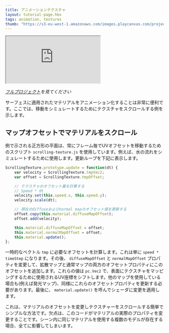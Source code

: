 ```yaml
---
title: アニメーションテクスチャ
layout: tutorial-page.hbs
tags: animation, textures
thumb: "https://s3-eu-west-1.amazonaws.com/images.playcanvas.com/projects/12/405882/831708-image-75.jpg"
---
```


<iframe loading="lazy" src="https://playcanv.as/p/BM93v05L/" title="Animated Textures"></iframe>

*[フルプロジェクト][1]を見てください*

サーフェスに適用されたマテリアルをアニメーション化することは非常に便利です。ここでは、移動をシミュレートするためにテクスチャをスクロールする例を示します。

## マップオフセットでマテリアルをスクロール

例で示される正方形の平面は、常にフレーム毎でUVオフセットを移動するためのスクリプト `scrolling-texture.js` を使用しています。例えば、水の流れをシミュレートするために使用します。更新ループを下記に表示します。

```javascript
ScrollingTexture.prototype.update = function(dt) {
    var velocity = ScrollingTexture.tmpVec2;
    var offset = ScrollingTexture.tmpOffset;

    // テクスチャのオフセット量を計算する
    // Speed * dt
    velocity.set(this.speed.x, this.speed.y);
    velocity.scale(dt);

    // 現在のdiffuseおよびnormal mapのオフセット値を更新する
    offset.copy(this.material.diffuseMapOffset);
    offset.add(velocity);

    this.material.diffuseMapOffset = offset;
    this.material.normalMapOffset = offset;
    this.material.update();
};
```

一時的なベクトル `tmp` に必要なオフセットを計算します。これは単に `speed * timeStep` になります。その後、 `diffuseMapOffset` と `normalMapOffset` プロパティを変更して、拡散マップと通常マップの両方のオフセットプロパティにこのオフセットを追加します。これらの値は `pc.Vec2` で、表面にテクスチャをマッピングするために使用されるUV座標をシフトします。他のマップを使用している場合も(例えば発光マップ)、同様にこれらのオフセットプロパティを更新する必要があります。最後に、 `material.update()` を呼んでシェーダに変更を適用します。

これは、マテリアルのオフセットを変更しテクスチャーをスクロールする簡単でシンプルな方法です。欠点は、このコードがマテリアルの実際のプロパティを変更することです。シーン内に同じマテリアルを使用する複数のモデルが存在する場合、全てに影響してしまいます。

[1]: https://playcanvas.com/project/405882
[2]: /images/tutorials/intermediate/animated-textures/coin-rotate.png
